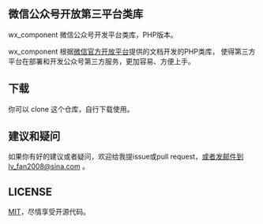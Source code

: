 ## 微信公众号开放第三平台类库

wx_component 微信公众号开发平台类库，PHP版本。

wx_component 根据[微信官方开放平台](https://open.weixin.qq.com/)提供的文档开发的PHP类库，
使得第三方平台在部署和开发公众号第三方服务，更加容易、方便上手。

## 下载

你可以 clone 这个仓库，自行下载使用。

## 建议和疑问

如果你有好的建议或者疑问，欢迎给我提issue或pull request，或者发邮件到lv_fan2008@sina.com 。

## LICENSE

[MIT](https://opensource.org/licenses/MIT)，尽情享受开源代码。
